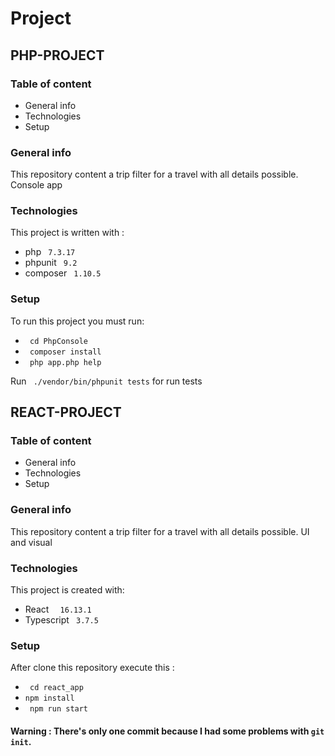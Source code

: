 # Project

## PHP-PROJECT

### Table of content

- General info
- Technologies
- Setup

### General info

This repository content a trip filter for a travel with all details possible. Console app

### Technologies

This project is written with :

- php ``` 7.3.17```
- phpunit ``` 9.2```
- composer ``` 1.10.5```

### Setup

To run this project you must run:

- ``` cd PhpConsole```
- ``` composer install```
- ``` php app.php help```

Run ``` ./vendor/bin/phpunit tests``` for run tests

## REACT-PROJECT

### Table of content

- General info
- Technologies
- Setup

### General info

This repository content a trip filter for a travel with all details possible. UI and visual

### Technologies

This project is created with:

- React  ```  16.13.1```
- Typescript ``` 3.7.5```

### Setup

After clone this repository  execute this :

- ``` cd react_app```
- ```npm install```
- ``` npm run start```

#### Warning : There's only one commit because I had some problems with ```git init```.
